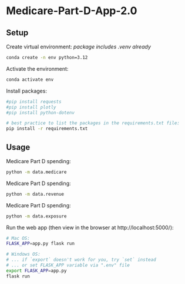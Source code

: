 # Medicare-Part-D-App-2.0

## Setup

Create virtual environment:
*package includes .venv already*

```sh
conda create -n env python=3.12
```

Activate the environment:

```sh
conda activate env
```

Install packages:

```sh
#pip install requests
#pip install plotly
#pip install python-dotenv

# best practice to list the packages in the requirements.txt file:
pip install -r requirements.txt
```

## Usage

Medicare Part D spending:

```sh
python -m data.medicare
```
Medicare Part D spending:

```sh
python -m data.revenue
```

Medicare Part D spending:

```sh
python -m data.exposure
```

Run the web app (then view in the browser at http://localhost:5000/):

```sh
# Mac OS:
FLASK_APP=app.py flask run

# Windows OS:
# ... if `export` doesn't work for you, try `set` instead
# ... or set FLASK_APP variable via ".env" file
export FLASK_APP=app.py
flask run
```
